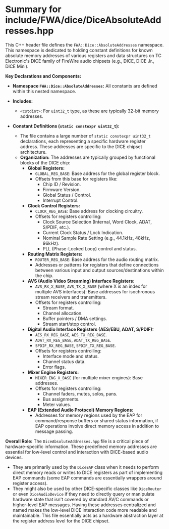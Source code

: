 # Summary for include/FWA/dice/DiceAbsoluteAddresses.hpp

This C++ header file defines the `FWA::Dice::AbsoluteAddresses` namespace. This namespace is dedicated to holding constant definitions for known absolute memory addresses of various registers and data structures on TC Electronic's DICE family of FireWire audio chipsets (e.g., DICE, DICE Jr., DICE Mini).

**Key Declarations and Components:**

-   **Namespace `FWA::Dice::AbsoluteAddresses`:** All constants are defined within this nested namespace.

-   **Includes:**
    -   `<cstdint>`: For `uint32_t` type, as these are typically 32-bit memory addresses.

-   **Constant Definitions (`static constexpr uint32_t`):**
    -   The file contains a large number of `static constexpr uint32_t` declarations, each representing a specific hardware register address. These addresses are specific to the DICE chipset architecture.
    -   **Organization:** The addresses are typically grouped by functional blocks of the DICE chip:
        -   **Global Registers:**
            -   `GLOBAL_REG_BASE`: Base address for the global register block.
            -   Offsets from this base for registers like:
                -   Chip ID / Revision.
                -   Firmware Version.
                -   Global Status / Control.
                -   Interrupt Control.
        -   **Clock Control Registers:**
            -   `CLOCK_REG_BASE`: Base address for clocking circuitry.
            -   Offsets for registers controlling:
                -   Clock Source Selection (Internal, Word Clock, ADAT, S/PDIF, etc.).
                -   Current Clock Status / Lock Indication.
                -   Nominal Sample Rate Setting (e.g., 44.1kHz, 48kHz, 96kHz).
                -   PLL (Phase-Locked Loop) control and status.
        -   **Routing Matrix Registers:**
            -   `ROUTER_REG_BASE`: Base address for the audio routing matrix.
            -   Addresses or patterns for registers that define connections between various input and output sources/destinations within the chip.
        -   **AVS (Audio Video Streaming) Interface Registers:**
            -   `AVS_RX_X_BASE`, `AVS_TX_X_BASE` (where X is an index for multiple AVS interfaces): Base addresses for isochronous stream receivers and transmitters.
            -   Offsets for registers controlling:
                -   Stream format.
                -   Channel allocation.
                -   Buffer pointers / DMA settings.
                -   Stream start/stop control.
        -   **Digital Audio Interface Registers (AES/EBU, ADAT, S/PDIF):**
            -   `AES_RX_REG_BASE`, `AES_TX_REG_BASE`.
            -   `ADAT_RX_REG_BASE`, `ADAT_TX_REG_BASE`.
            -   `SPDIF_RX_REG_BASE`, `SPDIF_TX_REG_BASE`.
            -   Offsets for registers controlling:
                -   Interface mode and status.
                -   Channel status data.
                -   Error flags.
        -   **Mixer Engine Registers:**
            -   `MIXER_ENG_X_BASE` (for multiple mixer engines): Base addresses.
            -   Offsets for registers controlling:
                -   Channel faders, mutes, solos, pans.
                -   Bus assignments.
                -   Meter values.
        -   **EAP (Extended Audio Protocol) Memory Regions:**
            -   Addresses for memory regions used by the EAP for command/response buffers or shared status information, if EAP operations involve direct memory access in addition to message passing.

**Overall Role:**
The `DiceAbsoluteAddresses.hpp` file is a critical piece of hardware-specific information. These predefined memory addresses are essential for low-level control and interaction with DICE-based audio devices.
-   They are primarily used by the `DiceEAP` class when it needs to perform direct memory reads or writes to DICE registers as part of implementing EAP commands (some EAP commands are essentially wrappers around register access).
-   They might also be used by other DICE-specific classes like `DiceRouter` or even `DiceAudioDevice` if they need to directly query or manipulate hardware state that isn't covered by standard AV/C commands or higher-level EAP messages.
Having these addresses centralized and named makes the low-level DICE interaction code more readable and maintainable. This file essentially acts as a hardware abstraction layer at the register address level for the DICE chipset.
